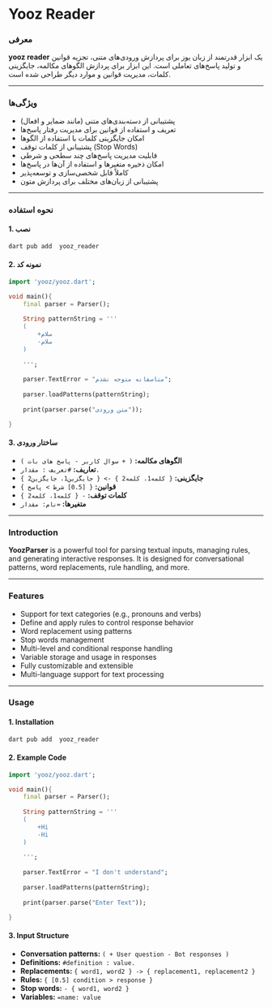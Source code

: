 # Yooz Reader


### معرفی

**yooz reader** یک ابزار قدرتمند از زبان یوز برای پردازش ورودی‌های متنی، تجزیه قوانین و تولید پاسخ‌های تعاملی است. این ابزار برای پردازش الگوهای مکالمه، جایگزینی کلمات، مدیریت قوانین و موارد دیگر طراحی شده است.

---

### ویژگی‌ها
- پشتیبانی از دسته‌بندی‌های متنی (مانند ضمایر و افعال)
- تعریف و استفاده از قوانین برای مدیریت رفتار پاسخ‌ها
- امکان جایگزینی کلمات با استفاده از الگوها
- پشتیبانی از کلمات توقف (Stop Words)
- قابلیت مدیریت پاسخ‌های چند سطحی و شرطی
- امکان ذخیره متغیرها و استفاده از آن‌ها در پاسخ‌ها
- کاملاً قابل شخصی‌سازی و توسعه‌پذیر
- پشتیبانی از زبان‌های مختلف برای پردازش متون

---

### نحوه استفاده

#### 1. نصب
```bash
dart pub add  yooz_reader
```

#### 2. نمونه کد
```dart
import 'yooz/yooz.dart';

void main(){
    final parser = Parser();
    
    String patternString = '''
    (
        +سلام
        -سلام
    )
    
    ''';
    
    parser.TextError = "متاسفانه متوجه نشدم";
    
    parser.loadPatterns(patternString);
    
    print(parser.parse("متن ورودی"));

}
```

#### 3. ساختار ورودی
- **الگوهای مکالمه:** `( + سوال کاربر - پاسخ های بات )`
- **تعاریف:** `#تعریف : مقدار.`
- **جایگزینی:** `{ کلمه1، کلمه2 } -> { جایگزین1، جایگزین2 }`
- **قوانین:** `{ [0.5] شرط > پاسخ }`
- **کلمات توقف:** `- { کلمه1، کلمه2 }`
- **متغیرها:** `=نام: مقدار`

---


### Introduction

**YoozParser** is a powerful tool for parsing textual inputs, managing rules, and generating interactive responses. It is designed for conversational patterns, word replacements, rule handling, and more.

---

### Features
- Support for text categories (e.g., pronouns and verbs)
- Define and apply rules to control response behavior
- Word replacement using patterns
- Stop words management
- Multi-level and conditional response handling
- Variable storage and usage in responses
- Fully customizable and extensible
- Multi-language support for text processing

---

### Usage

#### 1. Installation
```bash
dart pub add  yooz_reader
```

#### 2. Example Code
```dart
import 'yooz/yooz.dart';

void main(){
    final parser = Parser();
    
    String patternString = '''
    (
        +Hi
        -Hi
    )
    
    ''';
    
    parser.TextError = "I don't understand";
    
    parser.loadPatterns(patternString);
    
    print(parser.parse("Enter Text"));

}
```

#### 3. Input Structure
- **Conversation patterns:** `( + User question - Bot responses )`
- **Definitions:** `#definition : value.`
- **Replacements:** `{ word1, word2 } -> { replacement1, replacement2 }`
- **Rules:** `{ [0.5] condition > response }`
- **Stop words:** `- { word1, word2 }`
- **Variables:** `=name: value`

